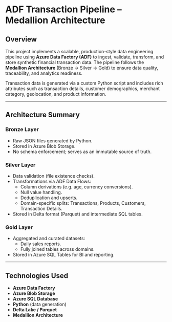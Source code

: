 # ADF Transaction Pipeline – Medallion Architecture

## Overview
This project implements a scalable, production-style data engineering pipeline using **Azure Data Factory (ADF)** to ingest, validate, transform, and store synthetic financial transaction data. The pipeline follows the **Medallion Architecture** (Bronze → Silver → Gold) to ensure data quality, traceability, and analytics readiness.

Transaction data is generated via a custom Python script and includes rich attributes such as transaction details, customer demographics, merchant category, geolocation, and product information.

---

## Architecture Summary

### Bronze Layer
- Raw JSON files generated by Python.
- Stored in Azure Blob Storage.
- No schema enforcement; serves as an immutable source of truth.

###  Silver Layer
- Data validation (file existence checks).
- Transformations via ADF Data Flows:
  - Column derivations (e.g. age, currency conversions).
  - Null value handling.
  - Deduplication and upserts.
  - Domain-specific splits: Transactions, Products, Customers, Transaction Details.
- Stored in Delta format (Parquet) and intermediate SQL tables.

### Gold Layer
- Aggregated and curated datasets:
  - Daily sales reports.
  - Fully joined tables across domains.
- Stored in Azure SQL Tables for BI and reporting.

---

## Technologies Used
- **Azure Data Factory**
- **Azure Blob Storage**
- **Azure SQL Database**
- **Python** (data generation)
- **Delta Lake / Parquet**
- **Medallion Architecture**


